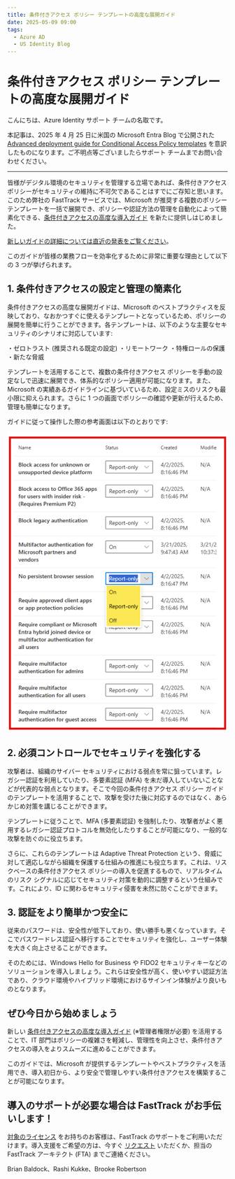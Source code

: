 ```yaml
---
title: 条件付きアクセス ポリシー テンプレートの高度な展開ガイド
date: 2025-05-09 09:00
tags:
  - Azure AD
  - US Identity Blog
---
```


# 条件付きアクセス ポリシー テンプレートの高度な展開ガイド

こんにちは、Azure Identity サポート チームの名取です。

本記事は、2025 年 4 月 25 日に米国の Microsoft Entra Blog で公開された [Advanced deployment guide for Conditional Access Policy templates](https://techcommunity.microsoft.com/blog/microsoft-entra-blog/advanced-deployment-guide-for-conditional-access-policy-templates/4406767) を意訳したものになります。ご不明点等ございましたらサポート チームまでお問い合わせください。

----

皆様がデジタル環境のセキュリティを管理する立場であれば、条件付きアクセス ポリシーがセキュリティの維持に不可欠であることはすでにご存知と思います。このため弊社の FastTrack サービスでは、Microsoft が推奨する複数のポリシー テンプレートを一括で展開でき、ポリシーや認証方法の管理を自動化によって簡素化できる、[条件付きアクセスの高度な導入ガイド](https://aka.ms/AAvskh5) を新たに提供しはじめました。

[新しいガイドの詳細については直近の発表をご覧ください](https://aka.ms/AAvrjka)。

このガイドが皆様の業務フローを効率化するために非常に重要な理由として以下の 3 つが挙げられます。

## 1. 条件付きアクセスの設定と管理の簡素化

条件付きアクセスの高度な展開ガイドは、Microsoft のベストプラクティスを反映しており、なおかつすぐに使えるテンプレートとなっているため、ポリシーの展開を簡単に行うことができます。各テンプレートは、以下のような主要なセキュリティのシナリオに対応しています:

・ゼロトラスト (推奨される既定の設定)
・リモートワーク
・特権ロールの保護
・新たな脅威

テンプレートを活用することで、複数の条件付きアクセス ポリシーを手動の設定なしで迅速に展開でき、体系的なポリシー適用が可能になります。また、Microsoft の実績あるガイドラインに基づいているため、設定ミスのリスクも最小限に抑えられます。さらに 1 つの画面でポリシーの確認や更新が行えるため、管理も簡単になります。

ガイドに従って操作した際の参考画面は以下のとおりです:

![](./advanced-deployment-guide-for-conditional-access-policy-templates/1.png)

## 2. 必須コントロールでセキュリティを強化する

攻撃者は、組織のサイバー セキュリティにおける弱点を常に狙っています。レガシー認証を利用していたり、多要素認証 (MFA) を未だ導入していないことなどが代表的な弱点となります。そこで今回の条件付きアクセス ポリシー ガイドのテンプレートを活用することで、攻撃を受けた後に対応するのではなく、あらかじめ対策を講じることができます。

テンプレートに従うことで、MFA (多要素認証) を強制したり、攻撃者がよく悪用するレガシー認証プロトコルを無効化したりすることが可能になり、一般的な攻撃を防ぐのに役立ちます。

さらに、これらのテンプレートは Adaptive Threat Protection という、脅威に対して適応しながら組織を保護する仕組みの推進にも役立ちます。これは、リスクベースの条件付きアクセス ポリシーの導入を促進するもので、リアルタイムのリスク シグナルに応じてセキュリティ対策を動的に調整するという仕組みです。これにより、ID に関わるセキュリティ侵害を未然に防ぐことができます。

## 3. 認証をより簡単かつ安全に

従来のパスワードは、安全性が低下しており、使い勝手も悪くなっています。そこでパスワードレス認証へ移行することでセキュリティを強化し、ユーザー体験を大きく向上させることができます。

そのためには、Windows Hello for Business や FIDO2 セキュリティキーなどのソリューションを導入しましょう。これらは安全性が高く、使いやすい認証方法であり、クラウド環境やハイブリッド環境におけるサインイン体験がより良いものとなります。

## ぜひ今日から始めましょう

新しい [条件付きアクセスの高度な導入ガイド](https://aka.ms/AAvskh5) (※管理者権限が必要) を活用することで、IT 部門はポリシーの複雑さを軽減し、管理性を向上させ、条件付きアクセスの導入をよりスムーズに進めることができます。

このガイドでは、Microsoft が提供するテンプレートやベストプラクティスを活用でき、導入初日から、より安全で管理しやすい条件付きアクセスを構築することが可能になります。

## 導入のサポートが必要な場合は FastTrack がお手伝いします！

[対象のライセンス](https://go.microsoft.com/fwlink/?linkid=2311906) をお持ちのお客様は、FastTrack のサポートをご利用いただけます。導入支援をご希望の方は、今すぐ [リクエスト](https://aka.ms/AAvryu2) いただくか、担当の FastTrack アーキテクト (FTA) までご連絡ください。

Brian Baldock、Rashi Kukke、Brooke Robertson

